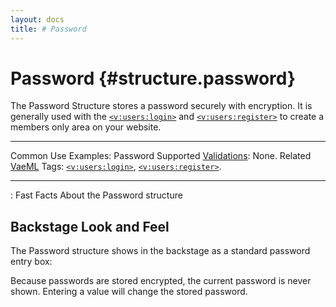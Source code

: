 ```yaml
---
layout: docs
title: # Password
---
```


# Password {#structure.password}

The Password Structure stores a password securely with encryption. It is
generally used with the [`<v:users:login>`](#v_users_login) and
[`<v:users:register>`](#v_store_register) to create a members only area
on your website.

  ---------------------------------------- ---------------------------------------------------------------------------------
  Common Use Examples:                     Password
  Supported [Validations](#validations):   None.
  Related [VaeML](#vaeml) Tags:            [`<v:users:login>`](#v_users_login), [`<v:users:register>`](#v_store_register).
  ---------------------------------------- ---------------------------------------------------------------------------------

  : Fast Facts About the Password structure

## Backstage Look and Feel

The Password structure shows in the backstage as a standard password
entry box:

Because passwords are stored encrypted, the current password is never
shown. Entering a value will change the stored password.
